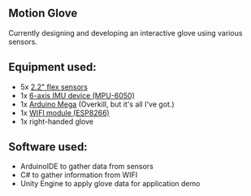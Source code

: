 ## Motion Glove

Currently designing and developing an interactive glove using various sensors.

## Equipment used:

-  5x [2.2" flex sensors](https://www.sparkfun.com/products/10264)
-  1x [6-axis IMU device (MPU-6050)](https://www.sparkfun.com/products/11028)
-  1x [Arduino Mega](https://www.arduino.cc/en/Main/ArduinoBoardMega2560) (Overkill, but it's all I've got.)
-  1x [WIFI module (ESP8266)](https://www.sparkfun.com/products/13678)
-  1x right-handed glove

## Software used:

- ArduinoIDE to gather data from sensors
- C# to gather information from WIFI
- Unity Engine to apply glove data for application demo